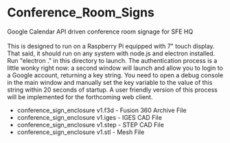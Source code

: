 # Conference_Room_Signs
Google Calendar API driven conference room signage for SFE HQ
<br>
<br>
This is designed to run on a Raspberry Pi equipped with 7" touch display. That said, it should run on any system with node.js and electron installed. Run "electron ." in this directory to launch. The authentication process is a little wonky right now: a second window will launch and allow you to login to a Google account, returning a key string. You need to open a debug console in the main window and manually set the key variable to the value of this string within 20 seconds of startup. A user friendly version of this process will be implemented for the forthcoming web client.
<br>
* conference_sign_enclosure v1.f3d - Fusion 360 Archive File
* conference_sign_enclosure v1.iges - IGES CAD File
* conference_sign_enclosure v1.step - STEP CAD File
* conference_sign_enclosure v1.stl - Mesh File
